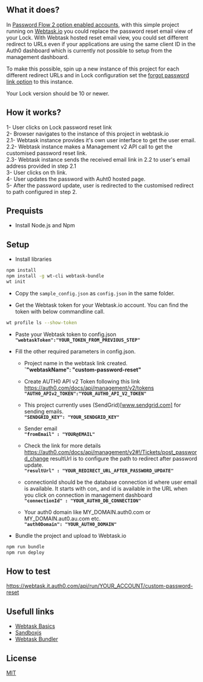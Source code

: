 ## What it does?

In [Password Flow 2 option enabled accounts](https://auth0.com/forum/t/changepassword-v2-flow-and-force-password-reset/2535/1), with this simple project running on [Webtask.io](https://webtask.io)
you could replace the password reset email view of your Lock. With Webtask hosted reset email view, you could set different redirect to URLs even if your applications are using the same client ID in the Auth0 dashboard which is currently not possible to setup from the management dashboard.

To make this possible, spin up a new instance of this project for each different redirect URLs and in 
Lock configuration set the [forgot password link option](https://auth0.com/docs/libraries/lock/v10/customization#forgotpasswordlink-string-) to this instance.

Your Lock version should be 10 or newer.

## How it works?

1- User clicks on Lock password reset link <br />
2- Browser navigates to the instance of this project in webtask.io<br />
2.1- Webtask instance provides it's own user interface to get the user email.<br />
2.2- Webtask instance makes a Management v2 API call to get the customised password reset link.<br />
2.3- Webtask instance sends the received email link in 2.2 to user's email address provided in step 2.1<br />
3- User clicks on th link.<br />
4- User updates the password with Auht0 hosted page.<br />
5- After the password update, user is redirected to the customised redirect to path configured in step 2.<br />

## Prequists
* Install Node.js and Npm 

## Setup
* Install libraries

```bash
npm install
npm install -g wt-cli webtask-bundle
wt init
```
* Copy the `sample_config.json` as `config.json` in the same folder.

* Get the Webtask token for your Webtask.io account. You can find the token with below commandline call.
 
```bash   
wt profile ls --show-token
```

* Paste your Webtask token to config.json<br />
<b>`"webtaskToken":"YOUR_TOKEN_FROM_PREVIOUS_STEP"`</b>

* Fill the other required parameters in config.json.

  * Project name in the webtask link created.<br />
  <b>`"webtaskName": "custom-password-reset" </b>
  
  * Create AUTH0 API v2 Token following this link https://auth0.com/docs/api/management/v2/tokens<br />
  <b>`"AUTH0_APIv2_TOKEN":"YOUR_AUTH0_API_V2_TOKEN"`</b>
  
  * This project currently uses (SendGrid)[www.sendgrid.com] for sending emails.<br /> 
  <b>`"SENDGRID_KEY": "YOUR_SENDGRID_KEY"`</b>
  
  * Sender email<br />
  <b>`"fromEmail" : "YOUR@EMAIL"`</b>
  
  * Check the link for more details https://auth0.com/docs/api/management/v2#!/Tickets/post_password_change
  resultUrl is to configure the path to redirect after password update.<br />
  <b>`"resultUrl" : "YOUR_REDIRECT_URL_AFTER_PASSWORD_UPDATE"`</b>
  
  * connectionId should be the database connection id where user email is available.
  It starts with con_ and id is available in the URL when you click on connection in 
  management dashboard<br />
  <b>`"connectionId" : "YOUR_AUTH0_DB_CONNECTION"`</b>

  * Your auth0 domain like MY_DOMAIN.auth0.com or MY_DOMAIN.aut0.au.com etc.<br />
  <b>`"auth0Domain": "YOUR_AUTH0_DOMAIN"`</b>

* Bundle the project and upload to Webtask.io

```bash
npm run bundle
npm run deploy
```
## How to test
https://webtask.it.auth0.com/api/run/YOUR_ACCOUNT/custom-password-reset

## Usefull links
* [Webtask Basics](https://webtask.io/docs/101)
* [Sandboxjs](https://webtask.io/docs/sandboxjs)
* [Webtask Bundler](https://github.com/auth0/webtask-bundle)

## License
[MIT](LICENSE)
